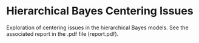 # Hierarchical Bayes Centering Issues

Exploration of centering issues in the hierarchical Bayes models. See the associated report in the .pdf file (report.pdf). 
